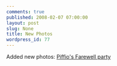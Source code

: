 ```yaml
---
comments: true
published: 2008-02-07 07:00:00
layout: post
slug: None
title: New Photos
wordpress_id: 77
---
```


Added new photos: [Piffio's Farewell party](http://basetta.pupazzo.org/gallery/v/20080202piffiosfarewellparty/)



